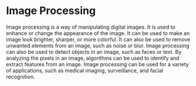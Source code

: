# Image Processing

Image processing is a way of manipulating digital images. It is used to enhance or change the appearance of the image. It can be used to make an image look brighter, sharper, or more colorful. It can also be used to remove unwanted elements from an image, such as noise or blur. Image processing can also be used to detect objects in an image, such as faces or text. By analyzing the pixels in an image, algorithms can be used to identify and extract features from an image. Image processing can be used for a variety of applications, such as medical imaging, surveillance, and facial recognition.
